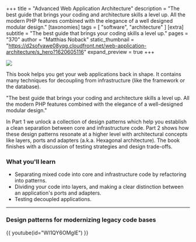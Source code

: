+++
title = "Advanced Web Application Architecture"
description = "The best guide that brings your coding and architecture skills a level up. All the modern PHP features combined with the elegance of a well designed modular design."
[taxonomies]
tags = [ "software", "architecture" ]
[extra]
subtitle = "The best guide that brings your coding skills a level up."
pages = "370"
author = "Matthias Noback"
static_thumbnail = "https://d2sofvawe08yqg.cloudfront.net/web-application-architecture/s_hero?1620605116"
expand_preview = true
+++

[![](https://d2sofvawe08yqg.cloudfront.net/web-application-architecture/s_hero?1620605116)](https://leanpub.com/web-application-architecture/)

This book helps you get your web applications back in shape. It contains many techniques for decoupling from
infrastructure (like the framework or the database).

"The best guide that brings your coding and architecture skills a level up. All the modern PHP features combined with the elegance of a well-designed modular design."

<!-- more -->

In Part 1 we unlock a collection of design patterns which help you establish a clean separation between core and
infrastructure code. Part 2 shows how these design patterns resonate at a higher level with architectural concepts like
layers, ports and adapters (a.k.a. Hexagonal architecture). The book finishes with a discussion of testing strategies and design trade-offs.

### What you'll learn

- Separating mixed code into core and infrastructure code by refactoring into patterns.
- Dividing your code into layers, and making a clear distinction between an application's ports and adapters.
- Testing decoupled applications.

---

### Design patterns for modernizing legacy code bases

{{ youtube(id="WI1QY6OMglE") }}
